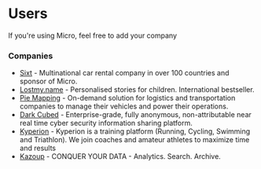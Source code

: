 # Users

If you're using Micro, feel free to add your company

### Companies

- [Sixt](https://www.sixt.com) - Multinational car rental company in over 100 countries and sponsor of Micro.
- [Lostmy.name](https://www.lostmy.name) - Personalised stories for children. International bestseller.
- [Pie Mapping](https://www.piemapping.com) - On-demand solution for logistics and transportation companies to manage their vehicles and power their operations.
- [Dark Cubed](http://darkcubed.com) - Enterprise-grade, fully anonymous, non-attributable near real time cyber security information sharing platform.
- [Kyperion](https://kyperion.com) - Kyperion is a training platform (Running, Cycling, Swimming and Triathlon). We join coaches and amateur athletes to maximize time and results
- [Kazoup](http://www.kazoup.com) - CONQUER YOUR DATA - Analytics. Search. Archive.

